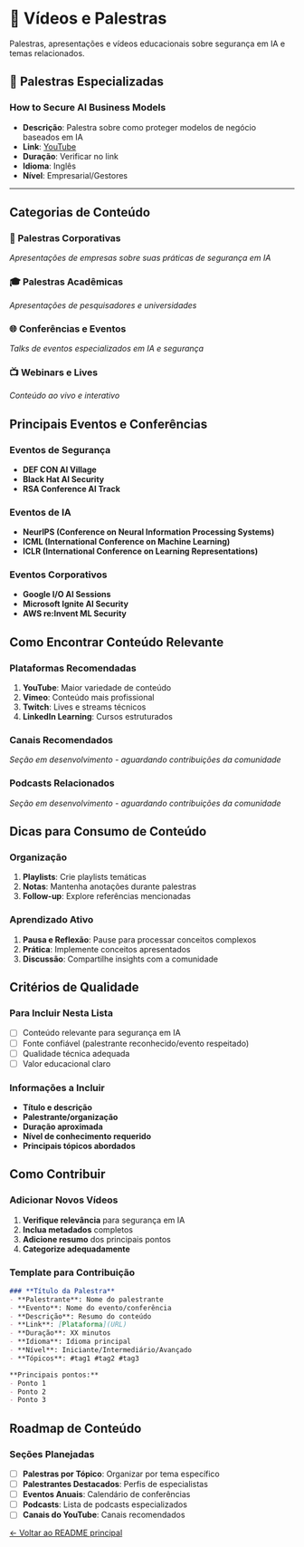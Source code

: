 # 🎥 Vídeos e Palestras

Palestras, apresentações e vídeos educacionais sobre segurança em IA e temas relacionados.

## 🎯 Palestras Especializadas

### **How to Secure AI Business Models**
- **Descrição**: Palestra sobre como proteger modelos de negócio baseados em IA
- **Link**: [YouTube](https://www.youtube.com/watch?v=pR7FfNWjEe8)
- **Duração**: Verificar no link
- **Idioma**: Inglês
- **Nível**: Empresarial/Gestores

---

## Categorias de Conteúdo

### 🏢 Palestras Corporativas
*Apresentações de empresas sobre suas práticas de segurança em IA*

### 🎓 Palestras Acadêmicas
*Apresentações de pesquisadores e universidades*

### 🌐 Conferências e Eventos
*Talks de eventos especializados em IA e segurança*

### 📺 Webinars e Lives
*Conteúdo ao vivo e interativo*

## Principais Eventos e Conferências

### Eventos de Segurança
- **DEF CON AI Village**
- **Black Hat AI Security**
- **RSA Conference AI Track**

### Eventos de IA
- **NeurIPS (Conference on Neural Information Processing Systems)**
- **ICML (International Conference on Machine Learning)**
- **ICLR (International Conference on Learning Representations)**

### Eventos Corporativos
- **Google I/O AI Sessions**
- **Microsoft Ignite AI Security**
- **AWS re:Invent ML Security**

## Como Encontrar Conteúdo Relevante

### Plataformas Recomendadas
1. **YouTube**: Maior variedade de conteúdo
2. **Vimeo**: Conteúdo mais profissional
3. **Twitch**: Lives e streams técnicos
4. **LinkedIn Learning**: Cursos estruturados

### Canais Recomendados
*Seção em desenvolvimento - aguardando contribuições da comunidade*

### Podcasts Relacionados
*Seção em desenvolvimento - aguardando contribuições da comunidade*

## Dicas para Consumo de Conteúdo

### Organização
1. **Playlists**: Crie playlists temáticas
2. **Notas**: Mantenha anotações durante palestras
3. **Follow-up**: Explore referências mencionadas

### Aprendizado Ativo
1. **Pausa e Reflexão**: Pause para processar conceitos complexos
2. **Prática**: Implemente conceitos apresentados
3. **Discussão**: Compartilhe insights com a comunidade

## Critérios de Qualidade

### Para Incluir Nesta Lista
- [ ] Conteúdo relevante para segurança em IA
- [ ] Fonte confiável (palestrante reconhecido/evento respeitado)
- [ ] Qualidade técnica adequada
- [ ] Valor educacional claro

### Informações a Incluir
- **Título e descrição**
- **Palestrante/organização**
- **Duração aproximada**
- **Nível de conhecimento requerido**
- **Principais tópicos abordados**

## Como Contribuir

### Adicionar Novos Vídeos
1. **Verifique relevância** para segurança em IA
2. **Inclua metadados** completos
3. **Adicione resumo** dos principais pontos
4. **Categorize adequadamente**

### Template para Contribuição
```markdown
### **Título da Palestra**
- **Palestrante**: Nome do palestrante
- **Evento**: Nome do evento/conferência
- **Descrição**: Resumo do conteúdo
- **Link**: [Plataforma](URL)
- **Duração**: XX minutos
- **Idioma**: Idioma principal
- **Nível**: Iniciante/Intermediário/Avançado
- **Tópicos**: #tag1 #tag2 #tag3

**Principais pontos:**
- Ponto 1
- Ponto 2
- Ponto 3
```

## Roadmap de Conteúdo

### Seções Planejadas
- [ ] **Palestras por Tópico**: Organizar por tema específico
- [ ] **Palestrantes Destacados**: Perfis de especialistas
- [ ] **Eventos Anuais**: Calendário de conferências
- [ ] **Podcasts**: Lista de podcasts especializados
- [ ] **Canais do YouTube**: Canais recomendados

[← Voltar ao README principal](../../README.md)
